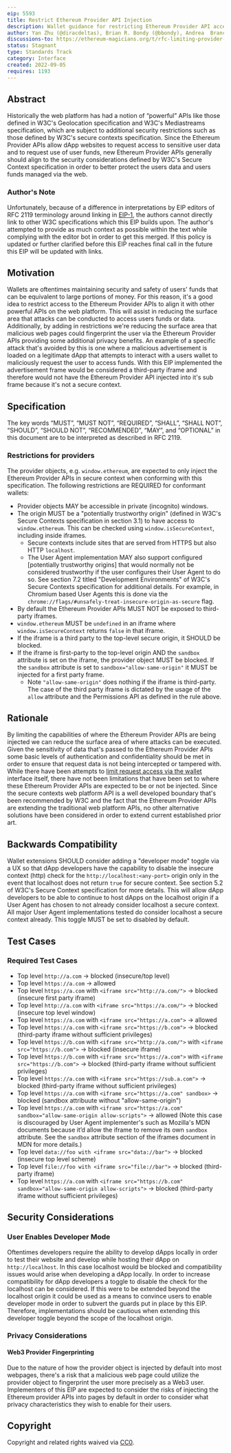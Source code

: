 ```yaml
---
eip: 5593
title: Restrict Ethereum Provider API Injection
description: Wallet guidance for restricting Ethereum Provider API access to secure contexts for improved privacy and security for wallet users.
author: Yan Zhu (@diracdeltas), Brian R. Bondy (@bbondy), Andrea  Brancaleoni (@thypon), Kyle Den Hartog (@kdenhartog)
discussions-to: https://ethereum-magicians.org/t/rfc-limiting-provider-object-injection-to-secure-contexts/10670
status: Stagnant
type: Standards Track
category: Interface
created: 2022-09-05
requires: 1193
---
```


## Abstract

Historically the web platform has had a notion of “powerful” APIs like those defined in W3C's Geolocation specification and W3C's Mediastreams specification, which are subject to additional security restrictions such as those defined by W3C's secure contexts specification. Since the Ethereum Provider APIs allow dApp websites to request access to sensitive user data and to request use of user funds, new Ethereum Provider APIs generally should align to the security considerations defined by W3C's Secure Context specification in order to better protect the users data and users funds managed via the web.

### Author's Note

Unfortunately, because of a difference in interpretations by EIP editors of RFC 2119 terminology around linking in [EIP-1](./00001.md), the authors cannot directly link to other W3C specifications which this EIP builds upon. The author's attempted to provide as much context as possible within the text while complying with the editor bot in order to get this merged. If this policy is updated or further clarified before this EIP reaches final call in the future this EIP will be updated with links.

## Motivation

Wallets are oftentimes maintaining security and safety of users' funds that can be equivalent to large portions of money. For this reason, it's a good idea to restrict access to the Ethereum Provider APIs to align it with other powerful APIs on the web platform. This will assist in reducing the surface area that attacks can be conducted to access users funds or data. Additionally, by adding in restrictions we're reducing the surface area that malicious web pages could fingerprint the user via the Ethereum Provider APIs providing some additional privacy benefits. An example of a specific attack that's avoided by this is one where a malicious advertisement is loaded on a legitimate dApp that attempts to interact with a users wallet to maliciously request the user to access funds. With this EIP implemented the advertisement frame would be considered a third-party iframe and therefore would not have the Ethereum Provider API injected into it's sub frame because it's not a secure context.

## Specification

The key words “MUST”, “MUST NOT”, “REQUIRED”, “SHALL”, “SHALL NOT”, “SHOULD”, “SHOULD NOT”, “RECOMMENDED”, “MAY”, and “OPTIONAL” in this document are to be interpreted as described in RFC 2119.

### Restrictions for providers

The provider objects, e.g. `window.ethereum`, are expected to only inject the Ethereum Provider APIs in secure context when conforming with this specification. The following restrictions are REQUIRED for conformant wallets:

- Provider objects MAY be accessible in private (incognito) windows.
- The origin MUST be a "potentially trustworthy origin" (defined in W3C's Secure Contexts specification in section 3.1) to have access to `window.ethereum`. This can be checked using `window.isSecureContext`, including inside iframes.
    - Secure contexts include sites that are served from HTTPS but also HTTP `localhost`.
    - The User Agent implementation MAY also support configured [potentially trustworthy origins] that would normally not be considered trustworthy if the user configures their User Agent to do so. See section 7.2 titled "Development Environments" of W3C's Secure Contexts specification for additional details. For example, in Chromium based User Agents this is done via the `chrome://flags/#unsafely-treat-insecure-origin-as-secure` flag.
- By default the Ethereum Provider APIs MUST NOT be exposed to third-party iframes.
- `window.ethereum` MUST be `undefined` in an iframe where `window.isSecureContext` returns `false` in that iframe.
- If the iframe is a third party to the top-level secure origin, it SHOULD be blocked.
- If the iframe is first-party to the top-level origin AND the `sandbox` attribute is set on the iframe, the provider object MUST be blocked. If the `sandbox` attribute is set to `sandbox="allow-same-origin"` it MUST be injected for a first party frame.
    - Note `"allow-same-origin"` does nothing if the iframe is third-party. The case of the third party iframe is dictated by the usage of the `allow` attribute and the Permissions API as defined in the rule above.

## Rationale

By limiting the capabilities of where the Ethereum Provider APIs are being injected we can reduce the surface area of where attacks can be executed. Given the sensitivity of data that's passed to the Ethereum Provider APIs some basic levels of authentication and confidentiality should be met in order to ensure that request data is not being intercepted or tampered with. While there have been attempts to [limit request access via the wallet](./02255.md) interface itself, there have not been limitations that have been set to where these Ethereum Provider APIs are expected to be or not be injected. Since the secure contexts web platform API is a well developed boundary that's been recommended by W3C and the fact that the Ethereum Provider APIs are extending the traditional web platform APIs, no other alternative solutions have been considered in order to extend current established prior art.


## Backwards Compatibility

Wallet extensions SHOULD consider adding a "developer mode" toggle via a UX so that dApp developers have the capability to disable the insecure context (http) check for the `http://localhost:<any-port>` origin only in the event that localhost does not return `true` for secure context. See section 5.2 of W3C's Secure Context specification for more details. This will allow dApp developers to be able to continue to host dApps on the localhost origin if a User Agent has chosen to not already consider localhost a secure context. All major User Agent implementations tested do consider localhost a secure context already. This toggle MUST be set to disabled by default.

## Test Cases

### Required Test Cases

- Top level `http://a.com` -> blocked (insecure/top level)
- Top level `https://a.com` -> allowed
- Top level `https://a.com` with `<iframe src="http://a.com/">` -> blocked (insecure first party iframe)
- Top level `http://a.com` with `<iframe src="https://a.com/">` -> blocked (insecure top level window)
- Top level `https://a.com` with `<iframe src="https://a.com">` -> allowed
- Top level `https://a.com` with `<iframe src="https://b.com">` -> blocked (third-party iframe without sufficient privileges)
- Top level `https://b.com` with `<iframe src="http://a.com/">` with `<iframe src="https://b.com">` -> blocked (insecure iframe)
- Top level `https://b.com` with `<iframe src="https://a.com">` with `<iframe src="https://b.com">` -> blocked (third-party iframe without sufficient privileges)
- Top level `https://a.com` with `<iframe src="https://sub.a.com">` -> blocked (third-party iframe without sufficient privileges)
- Top level `https://a.com` with `<iframe src="https://a.com" sandbox>` -> blocked (sandbox attribuute without "allow-same-origin")
- Top level `https://a.com` with `<iframe src="https://a.com" sandbox="allow-same-origin allow-scripts">` -> allowed (Note this case is discouraged by User Agent implementer's such as Mozilla's MDN documents because it’d allow the iframe to remove its own `sandbox` attribute. See the `sandbox` attribute section of the iframes document in MDN for more details.)
- Top level `data://foo with <iframe src="data://bar">` -> blocked (insecure top level scheme)
- Top level `file://foo with <iframe src="file://bar">` -> blocked (third-party iframe)
- Top level `https://a.com` with `<iframe src="https://b.com" sandbox="allow-same-origin allow-scripts">` -> blocked (third-party iframe without sufficient privileges)


## Security Considerations

### User Enables Developer Mode

Oftentimes developers require the ability to develop dApps locally in order to test their website and develop while hosting their dApp on `http://localhost`. In this case localhost would be blocked and compatibility issues would arise when developing a dApp locally. In order to increase compatibility for dApp developers a toggle to disable the check for the localhost can be considered. If this were to be extended beyond the localhost origin it could be used as a means to convince users to enable developer mode in order to subvert the guards put in place by this EIP. Therefore, implementations should be cautious when extending this developer toggle beyond the scope of the localhost origin.

### Privacy Considerations

#### Web3 Provider Fingerprinting

Due to the nature of how the provider object is injected by default into most webpages, there's a risk that a malicious web page could utilize the provider object to fingerprint the user more precisely as a Web3 user. Implementers of this EIP are expected to consider the risks of injecting the Ethereum provider APIs into pages by default in order to consider what privacy characteristics they wish to enable for their users.

## Copyright

Copyright and related rights waived via [CC0](/LICENSE.md).
